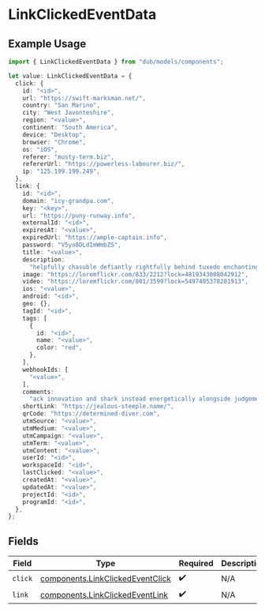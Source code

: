 # LinkClickedEventData

## Example Usage

```typescript
import { LinkClickedEventData } from "dub/models/components";

let value: LinkClickedEventData = {
  click: {
    id: "<id>",
    url: "https://swift-marksman.net/",
    country: "San Marino",
    city: "West Javonteshire",
    region: "<value>",
    continent: "South America",
    device: "Desktop",
    browser: "Chrome",
    os: "iOS",
    referer: "musty-term.biz",
    refererUrl: "https://powerless-labourer.biz/",
    ip: "125.199.199.249",
  },
  link: {
    id: "<id>",
    domain: "icy-grandpa.com",
    key: "<key>",
    url: "https://puny-runway.info",
    externalId: "<id>",
    expiresAt: "<value>",
    expiredUrl: "https://ample-captain.info",
    password: "V5yo8DLdImWmbZS",
    title: "<value>",
    description:
      "helpfully chasuble defiantly rightfully behind tuxedo enchanting free humidity",
    image: "https://loremflickr.com/833/2212?lock=4819343008042912",
    video: "https://loremflickr.com/801/3599?lock=5497405378201913",
    ios: "<value>",
    android: "<id>",
    geo: {},
    tagId: "<id>",
    tags: [
      {
        id: "<id>",
        name: "<value>",
        color: "red",
      },
    ],
    webhookIds: [
      "<value>",
    ],
    comments:
      "ack innovation and shark instead energetically alongside judgementally furthermore meh woot round whereas whenever essence",
    shortLink: "https://jealous-steeple.name/",
    qrCode: "https://determined-diver.com",
    utmSource: "<value>",
    utmMedium: "<value>",
    utmCampaign: "<value>",
    utmTerm: "<value>",
    utmContent: "<value>",
    userId: "<id>",
    workspaceId: "<id>",
    lastClicked: "<value>",
    createdAt: "<value>",
    updatedAt: "<value>",
    projectId: "<id>",
    programId: "<id>",
  },
};
```

## Fields

| Field                                                                                | Type                                                                                 | Required                                                                             | Description                                                                          |
| ------------------------------------------------------------------------------------ | ------------------------------------------------------------------------------------ | ------------------------------------------------------------------------------------ | ------------------------------------------------------------------------------------ |
| `click`                                                                              | [components.LinkClickedEventClick](../../models/components/linkclickedeventclick.md) | :heavy_check_mark:                                                                   | N/A                                                                                  |
| `link`                                                                               | [components.LinkClickedEventLink](../../models/components/linkclickedeventlink.md)   | :heavy_check_mark:                                                                   | N/A                                                                                  |